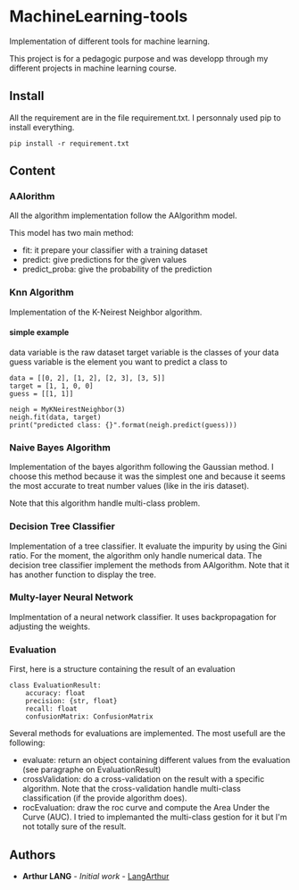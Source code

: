 # MachineLearning-tools

Implementation of different tools for machine learning.

This project is for a pedagogic purpose and was developp through my different projects in machine learning course.

## Install

All the requirement are in the file requirement.txt. I personnaly used pip to install everything.

```
pip install -r requirement.txt
```

## Content

### AAlorithm

All the algorithm implementation follow the AAlgorithm model.

This model has two main method:
- fit: it prepare your classifier with a training dataset
- predict: give predictions for the given values
- predict_proba: give the probability of the prediction

### Knn Algorithm

Implementation of the K-Neirest Neighbor algorithm.

#### simple example

data variable is the raw dataset
target variable is the classes of your data
guess variable is the element you want to predict a class to
```
data = [[0, 2], [1, 2], [2, 3], [3, 5]]
target = [1, 1, 0, 0]
guess = [[1, 1]]

neigh = MyKNeirestNeighbor(3)
neigh.fit(data, target)
print("predicted class: {}".format(neigh.predict(guess)))
```

### Naive Bayes Algorithm

Implementation of the bayes algorithm following the Gaussian method. I choose this method because it was the simplest one and because it seems the most accurate to treat number values (like in the iris dataset).

Note that this algorithm handle multi-class problem.

### Decision Tree Classifier

Implementation of a tree classifier. It evaluate the impurity by using the Gini ratio. For the moment, the algorithm only handle numerical data.
The decision tree classifier implement the methods from AAlgorithm. Note that it has another function to display the tree.

### Multy-layer Neural Network

Implmentation of a neural network classifier. It uses backpropagation for adjusting the weights.

### Evaluation

First, here is a structure containing the result of an evaluation

```
class EvaluationResult:
    accuracy: float
    precision: {str, float}
    recall: float
    confusionMatrix: ConfusionMatrix
```

Several methods for evaluations are implemented. The most usefull are the following:

- evaluate: return an object containing different values from the evaluation (see paragraphe on EvaluationResult)
- crossValidation: do a cross-validation on the result with a specific algorithm. Note that the cross-validation handle multi-class classification (if the provide algorithm does).
- rocEvaluation: draw the roc curve and compute the Area Under the Curve (AUC). I tried to implemanted the multi-class gestion for it but I'm not totally sure of the result.

## Authors

* **Arthur LANG** - *Initial work* - [LangArthur](https://github.com/LangArthur)